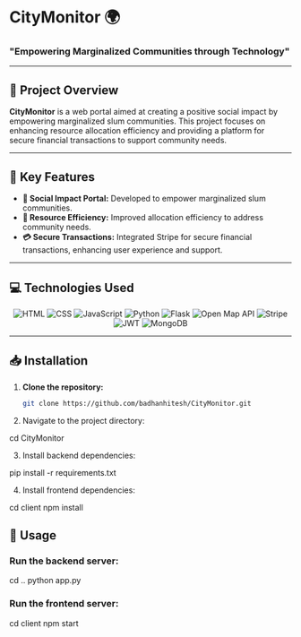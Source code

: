 # CityMonitor 🌍

### "Empowering Marginalized Communities through Technology"

---

## 📝 Project Overview
**CityMonitor** is a web portal aimed at creating a positive social impact by empowering marginalized slum communities. This project focuses on enhancing resource allocation efficiency and providing a platform for secure financial transactions to support community needs.

---

## 🌟 Key Features
- **🔧 Social Impact Portal:** Developed to empower marginalized slum communities.
- **🚀 Resource Efficiency:** Improved allocation efficiency to address community needs.
- **💳 Secure Transactions:** Integrated Stripe for secure financial transactions, enhancing user experience and support.

---

## 💻 Technologies Used
<div align="center">
  <img src="https://img.shields.io/badge/HTML-239120?style=for-the-badge&logo=html5&logoColor=white" alt="HTML"/>
  <img src="https://img.shields.io/badge/CSS-1572B6?style=for-the-badge&logo=css3&logoColor=white" alt="CSS"/>
  <img src="https://img.shields.io/badge/JavaScript-F7DF1E?style=for-the-badge&logo=javascript&logoColor=black" alt="JavaScript"/>
  <img src="https://img.shields.io/badge/Python-3776AB?style=for-the-badge&logo=python&logoColor=white" alt="Python"/>
  <img src="https://img.shields.io/badge/Flask-000000?style=for-the-badge&logo=flask&logoColor=white" alt="Flask"/>
  <img src="https://img.shields.io/badge/Open%20Map%20API-3E8DD3?style=for-the-badge&logo=openstreetmap&logoColor=white" alt="Open Map API"/>
  <img src="https://img.shields.io/badge/Stripe-008CDD?style=for-the-badge&logo=stripe&logoColor=white" alt="Stripe"/>
  <img src="https://img.shields.io/badge/JWT-000000?style=for-the-badge&logo=jsonwebtokens&logoColor=white" alt="JWT"/>
  <img src="https://img.shields.io/badge/MongoDB-47A248?style=for-the-badge&logo=mongodb&logoColor=white" alt="MongoDB"/>
</div>

---

## 📥 Installation

1. **Clone the repository:**
   ```bash
   git clone https://github.com/badhanhitesh/CityMonitor.git

   
2. Navigate to the project directory:

  cd CityMonitor

3. Install backend dependencies:

  pip install -r requirements.txt

4. Install frontend dependencies:
  
  cd client
  npm install

## 🚀 Usage

### Run the backend server:
cd ..
python app.py

### Run the frontend server:
cd client
npm start


